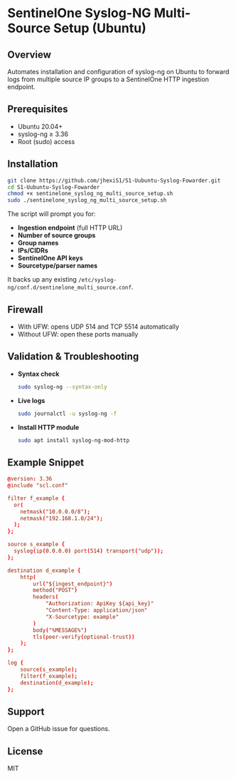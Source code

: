 # SentinelOne Syslog-NG Multi-Source Setup (Ubuntu)

## Overview
Automates installation and configuration of syslog-ng on Ubuntu to forward logs 
from multiple source IP groups to a SentinelOne HTTP ingestion endpoint.

## Prerequisites
- Ubuntu 20.04+  
- syslog-ng ≥ 3.36  
- Root (sudo) access  

## Installation

```bash
git clone https://github.com/jhexiS1/S1-Uubuntu-Syslog-Fowarder.git
cd S1-Uubuntu-Syslog-Fowarder
chmod +x sentinelone_syslog_ng_multi_source_setup.sh
sudo ./sentinelone_syslog_ng_multi_source_setup.sh
```

The script will prompt you for:
- **Ingestion endpoint** (full HTTP URL)  
- **Number of source groups**  
- **Group names**  
- **IPs/CIDRs**  
- **SentinelOne API keys**  
- **Sourcetype/parser names**

It backs up any existing `/etc/syslog-ng/conf.d/sentinelone_multi_source.conf`.

## Firewall
- With UFW: opens UDP 514 and TCP 5514 automatically  
- Without UFW: open these ports manually  

## Validation & Troubleshooting

- **Syntax check**  
  ```bash
  sudo syslog-ng --syntax-only
  ```
- **Live logs**  
  ```bash
  sudo journalctl -u syslog-ng -f
  ```
- **Install HTTP module**  
  ```bash
  sudo apt install syslog-ng-mod-http
  ```

## Example Snippet

```conf
@version: 3.36
@include "scl.conf"

filter f_example {
  or(
    netmask("10.0.0.0/8");
    netmask("192.168.1.0/24");
  );
};

source s_example {
  syslog(ip(0.0.0.0) port(514) transport("udp"));
};

destination d_example {
    http(
        url("${ingest_endpoint}")
        method("POST")
        headers(
            "Authorization: ApiKey ${api_key}"
            "Content-Type: application/json"
            "X-Sourcetype: example"
        )
        body("%MESSAGE%")
        tls(peer-verify(optional-trust))
    );
};

log {
    source(s_example);
    filter(f_example);
    destination(d_example);
};
```

## Support
Open a GitHub issue for questions.

## License
MIT

